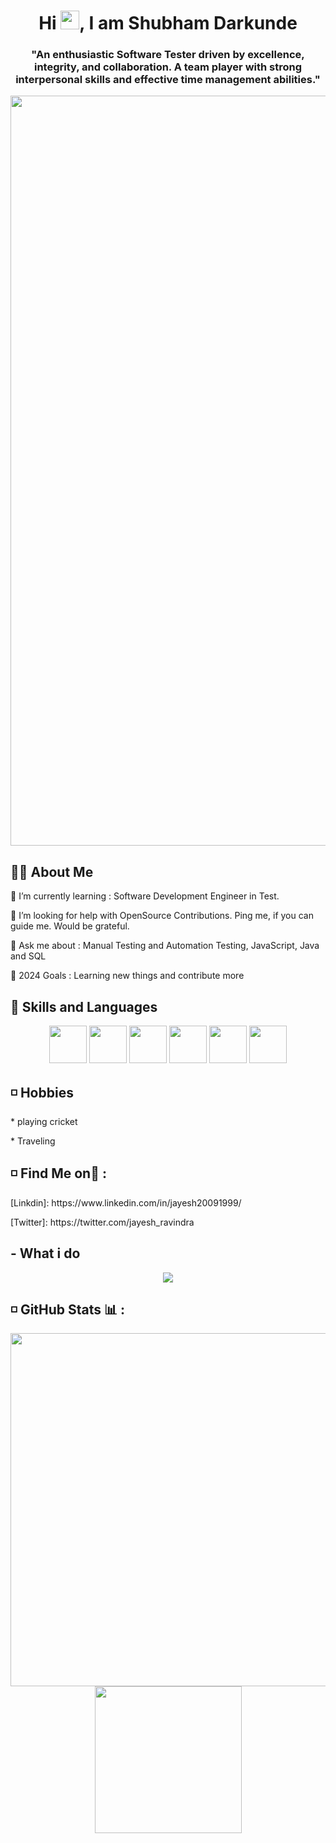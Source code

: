 
 <h1 align="center" style="color:"blue"">Hi <img src="https://raw.githubusercontent.com/MartinHeinz/MartinHeinz/master/wave.gif"  width="30" height="30" />, I am Shubham Darkunde</h1>
 <h3 align="center"> "An enthusiastic Software Tester driven by excellence, integrity, and collaboration. A team player with strong interpersonal skills and effective time management abilities."</h3>
 <p  align="center" >
 <img src="https://cdn.pixabay.com/photo/2016/12/28/09/36/web-1935737_960_720.png" width='1200' heigth="150"/>
 </p>

 
 <h2>🙋‍♂️ About Me</h2>
 <p>🌱 I’m currently learning : Software Development Engineer in Test.

🤝 I’m looking for help with OpenSource Contributions. Ping me, if you can guide me. Would be grateful.

💬 Ask me about : Manual Testing and Automation Testing, JavaScript, Java and SQL

🥅 2024 Goals : Learning new things and contribute more</p>

 <h2>🚀 Skills and Languages </h2>
 <p align="center">
<img src="https://encrypted-tbn0.gstatic.com/images?q=tbn:ANd9GcQPmou6evgeGnMsU4Kac3TEv60q65uqVigxib1NYMmoFw&s" heigth="60" width="60"/>
<img src="https://cdn-icons-png.flaticon.com/512/919/919826.png" heigth="60" width="60"/>
<img src="https://encrypted-tbn0.gstatic.com/images?q=tbn:ANd9GcR2KINqrhal2CQq7f4mTGQh5mLS2QkB-WHLdxUtlzY80df5Lp_qLmki2m9WiTcXNp7lnAM&usqp=CAU" heigth="60" width="60"/>
<img src="https://w7.pngwing.com/pngs/956/695/png-transparent-mongodb-original-wordmark-logo-icon-thumbnail.png" heigth="60" width="60"/>
 <img src="https://github.com/user-attachments/assets/ae041c51-7ad9-4ad1-88f6-7e236de86187" heigth="60" width="60"/>
<img src="https://seeklogo.com/images/G/github-logo-5F384D0265-seeklogo.com.png" heigth="60" width="60"/>
</p>

<h2> ◽ Hobbies</h2>
<p> * playing cricket</P>
<p> * Traveling</P>


<h2>◽ Find Me on📱 :</h2>
 <p> [Linkdin]: https://www.linkedin.com/in/jayesh20091999/ </P>
 <p> [Twitter]: https://twitter.com/jayesh_ravindra </P>
 
 
 <h2>- What i do</h2>
 <p  align="center">
 <img src="https://img.etimg.com/thumb/width-1200,height-900,imgsize-638053,resizemode-75,msid-84146083/prime/technology-and-startups/booting-up-developer-economy-how-tech-startups-are-helping-coders-build-and-test-software-faster.jpg"/>
 </p>
 
 <h2>◽ GitHub Stats 📊 :</h2>
 <p  align="center">
 <img src="https://github-readme-stats.vercel.app/api?username=jayeshk-star&theme=tokyonight&show_icons=true"  heigth="200" width="565"/>
 <img src="https://camo.githubusercontent.com/0e3a463860178609f80c804e18d833db702ceb7bcf194dfbd63e60da960e6763/68747470733a2f2f6769746875622d726561646d652d73746174732e76657263656c2e6170702f6170692f746f702d6c616e67732f3f757365726e616d653d61736869736838373936267468656d653d746f6b796f6e69676874"   heigth="100" width="235"/> 
</p>



 
  


